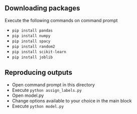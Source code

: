 ## Downloading packages
Execute the following commands on command prompt
- `pip install pandas`
- `pip install numpy`
- `pip install spacy`
- `pip install random2`
- `pip install scikit-learn`
- `pip install joblib`

## Reproducing outputs
- Open command prompt in this directory
- Execute `python assign_labels.py`
- Open model.py 
- Change options available to your choice in the main block
- Execute `python model.py`